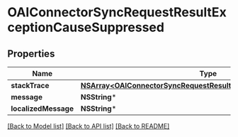 # OAIConnectorSyncRequestResultExceptionCauseSuppressed

## Properties
Name | Type | Description | Notes
------------ | ------------- | ------------- | -------------
**stackTrace** | [**NSArray&lt;OAIConnectorSyncRequestResultExceptionCauseStackTrace&gt;***](OAIConnectorSyncRequestResultExceptionCauseStackTrace) |  | [optional] 
**message** | **NSString*** |  | [optional] 
**localizedMessage** | **NSString*** |  | [optional] 

[[Back to Model list]](../README#documentation-for-models) [[Back to API list]](../README#documentation-for-api-endpoints) [[Back to README]](../README)


